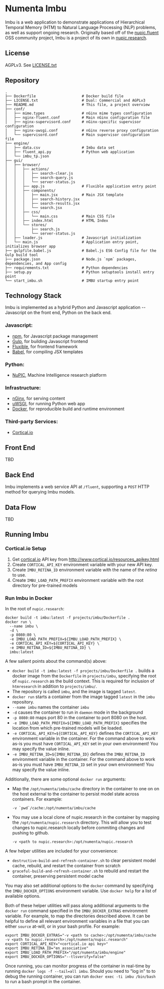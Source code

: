 # Numenta Imbu

Imbu is a web application to demonstrate applications of Hierarchical
Temporal Memory (HTM) to Natural Language Processing (NLP) problems, as well as
support ongoing research.  Originally based off of the
[nupic.fluent](https://github.com/numenta-archive/nupic.fluent) OSS community
project, Imbu is a project of its own in
[nupic.research](https://github.com/numenta/nupic.research).

## License

  AGPLv3. See [LICENSE.txt](LICENSE.txt)


## Repository

```shell
.
├── Dockerfile                     # Docker build file
├── LICENSE.txt                    # Dual: Commercial and AGPLv3
├── README.md                      # This file, a project overview
├── conf/
│   ├── mime.types                 # nGinx mime types configuration
│   ├── nginx-fluent.conf          # Main nGinx configuration file
│   ├── nginx-supervisord.conf     # nGinx-specific supervisor configuration
│   ├── nginx-uwsgi.conf           # nGinx reverse proxy configuration
│   └── supervisord.conf           # Main supervisor configuration file
├── engine/
│   ├── data.csv                   # Imbu data set
│   ├── fluent_api.py              # Python web application
│   └── imbu_tp.json
├── gui/
│   ├── browser/
│   │   ├── actions/
│   │   │   ├── search-clear.js
│   │   │   ├── search-query.js
│   │   │   └── server-status.js
│   │   ├── app.js                 # Fluxible application entry point
│   │   ├── components/
│   │   │   ├── main.jsx           # Main JSX template
│   │   │   ├── search-history.jsx
│   │   │   ├── search-results.jsx
│   │   │   └── search.jsx
│   │   ├── css/
│   │   │   └── main.css           # Main CSS file
│   │   ├── index.html             # HTML Index
│   │   └── stores/
│   │       ├── search.js
│   │       └── server-status.js
│   ├── loader.js                  # Javascript initialization
│   └── main.js                    # Application entry point, initializes browser app
├── gulpfile.babel.js              # Babel.js ES6 Config file for the Gulp build tool
├── package.json                   # Node.js `npm` packages, dependencies, and App config
├── requirements.txt               # Python dependencies
├── setup.py                       # Python setuptools install entry point
└── start_imbu.sh                  # IMBU startup entry point
```

## Technology Stack

Imbu is implemented as a hybrid Python and Javascript application -- Javascript
on the front end, Python on the back end.

### Javascript:

- [npm](https://www.npmjs.com/), for Javascript package management
- [Gulp](http://gulpjs.com/), for building Javascript frontend
- [Fluxible](http://fluxible.io/), for frontend framework
- [Babel](https://babeljs.io/), for compiling JSX templates

### Python:

- [NuPIC](http://numenta.org/), Machine Intelligence research platform

### Infrastructure:

- [nGinx](https://www.nginx.com/), for serving content
- [uWSGI](https://uwsgi-docs.readthedocs.org/en/latest/), for running Python web app
- [Docker](https://www.docker.com/), for reproducible build and runtime environment

### Third-party Services:

- [Cortical.io](http://www.cortical.io/)

## Front End

TBD

## Back End

Imbu implements a web service API at `/fluent`, supporting a `POST` HTTP
method for querying Imbu models.

## Data Flow

TBD

## Running Imbu

### Cortical.io Setup

1. Get [cortical.io](http://www.cortical.io/) API key from http://www.cortical.io/resources_apikey.html
1. Create `CORTICAL_API_KEY` environment variable with your new API key.
1. Create `IMBU_RETINA_ID` environment variable with the name of the *retina* to use.
1. Create `IMBU_LOAD_PATH_PREFIX` environment variable with the root directory for pre-trained models

### Run Imbu in Docker

In the root of `nupic.research`:

```
docker build -t imbu:latest -f projects/imbu/Dockerfile .
docker run \
  --name imbu \
  -d \
  -p 8080:80 \
  -e IMBU_LOAD_PATH_PREFIX=${IMBU_LOAD_PATH_PREFIX} \
  -e CORTICAL_API_KEY=${CORTICAL_API_KEY} \
  -e IMBU_RETINA_ID=${IMBU_RETINA_ID} \
  imbu:latest
```

A few salient points about the command(s) above:

- `docker build -t imbu:latest -f projects/imbu/Dockerfile .` builds a docker
   image from the `Dockerfile` in `projects/imbu`, specifying the root of
   `nupic.research` as the build context.  This is required for inclusion of
   `htmresearch` in addition to `projects/imbu/`.
- The repository is called `imbu`, and the image is tagged `latest`.
- `docker run` starts a container from the image tagged `latest` in the `imbu`
  repository.
- `--name imbu` names the container `imbu`
- `-d` causes the container to run in `daemon` mode in the background
- `-p 8080:80` maps port 80 in the container to port 8080 on the host.
- `-e IMBU_LOAD_PATH_PREFIX=${IMBU_LOAD_PATH_PREFIX}` specifies the location
  from which pre-trained models will be loaded.
- `-e CORTICAL_API_KEY=${CORTICAL_API_KEY}` defines the `CORTICAL_API_KEY`
  environment variable in the container.  For the command above to work as-is
  you must have `CORTICAL_API_KEY` set in your own environment!  You may specify
  the value inline.
- `-e IMBU_RETINA_ID=${IMBU_RETINA_ID}` defines the `IMBU_RETINA_ID`
  environment variable in the container.  For the command above to work as-is
  you must have `IMBU_RETINA_ID` set in your own environment!  You may specify
  the value inline.

Additionally, there are some optional `docker run` arguments:

- Map the `/opt/numenta/imbu/cache` directory in the container to one on on the
  host external to the container to persist model state across containers.  For
  example:

  ```
  -v `pwd`/cache:/opt/numenta/imbu/cache
  ```
- You may use a local clone of nupic.research in the container by mapping the
  `/opt/numenta/nupic.research` directory.  This will allow you to test changes
  to nupic.research locally before commiting changes and pushing to github.

  ```
  -v <path to nupic.research>:/opt/numenta/nupic.research
  ```

A few helper utilities are included for your convenience:

- `destructive-build-and-refresh-container.sh` to clear persistent model cache,
  rebuild, and restart the container from scratch
- `graceful-build-and-refresh-container.sh` to rebuild and restart the
  container, preserving persistent model cache

You may also set additional options to the `docker` command by specifying the
`IMBU_DOCKER_OPTIONS` environment variable. Use `docker help` for a list of
available options.

Both of these helper utilities will pass along additional arguments to the
`docker run` command specified in the `IMBU_DOCKER_EXTRAS` environment
variable.  For example, to map the directories described above.  It can be
helpful to define all relevant environment variables in a file that you can
either `source` at-will, or in your bash profile.  For example:

```
export IMBU_DOCKER_EXTRAS="-v <path to cache>:/opt/numenta/imbu/cache -v <path to nupic.research>:/opt/numenta/nupic.research"
export CORTICAL_API_KEY="<cortical.io api key>"
export IMBU_RETINA_ID="en_associative"
export IMBU_LOAD_PATH_PREFIX="/opt/numenta/imbu/engine"
export IMBU_DOCKER_OPTIONS="--tlsverify=false"
```

Once running, you can monitor progress of the container in real-time by running
`docker logs -f --tail=all imbu`.  Should you need to "log in" to to debug the
running container, you can run `docker exec -ti imbu /bin/bash` to run a bash
prompt in the container.
